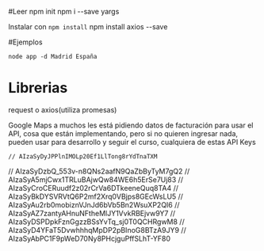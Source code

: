 #Leer
npm init
npm i --save yargs

Instalar con ```npm install```
npm install axios --save

#Ejemplos
```
node app -d Madrid España
```
# Librerias
request o axios(utiliza promesas)

Google Maps a muchos les está pidiendo datos de facturación para usar el API, cosa que están implementando, pero si no quieren ingresar nada, pueden usar para desarrollo y seguir el curso, cualquiera de estas API Keys

    // AIzaSyDyJPPlnIMOLp20Ef1LlTong8rYdTnaTXM
// AIzaSyDzbQ_553v-n8QNs2aafN9QaZbByTyM7gQ2
// AIzaSyA5mjCwx1TRLuBAjwQw84WE6h5ErSe7Uj83
// AIzaSyCroCERuudf2z02rCrVa6DTkeeneQuq8TA4
// AIzaSyBkDYSVRVtQ6P2mf2Xrq0VBjps8GEcWsLU5
// AIzaSyAu2rb0mobiznVJnJd6bVb5Bn2WsuXP2QI6
// AIzaSyAZ7zantyAHnuNFtheMlJY1VvkRBEjvw9Y7
// AIzaSyDSPDpkFznGgzzBSsYvTq_sj0T0QCHRgwM8
// AIzaSyD4YFaT5DvwhhhqMpDP2pBInoG8BTzA9JY9
// AIzaSyAbPC1F9pWeD70Ny8PHcjguPffSLhT-YF80